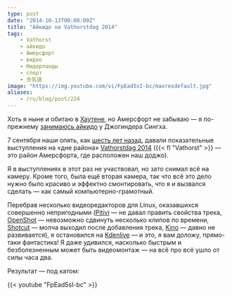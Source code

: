 ```yaml
---
type: post
date: "2014-10-13T00:00:00Z"
title: "Айкидо на Vathorstdag 2014"
tags:
    - Vathorst
    - айкидо
    - Амерсфорт
    - видео
    - Нидерланды
    - спорт
    - 合気道
image: "https://img.youtube.com/vi/FpEad5sI-bc/maxresdefault.jpg"
aliases:
    - /ru/blog/post/224
---
```


Хоть я ныне и обитаю в [Хаутене](0221), но Амерсфорт не забываю — я по-прежнему [занимаюсь айкидо](0011) у Джогиндера Сингха.

7 сентября наши опять, как [шесть лет назад](0026), давали показательные выступления на «дне района» [Vathorstdag 2014](http://www.vathorstdag.nl/) ({{< fl "Vathorst" >}} — это район Амерсфорта, где расположен наш доджо).

Я в выступлениях в этот раз не участвовал, но зато снимал всё на камеру. Кроме того, была ещё вторая камера, так что всё это дело нужно было красиво и эффектно смонтировать, что я и вызвался сделать — как самый компьютерно-грамотный.

Перебрав несколько видеоредакторов для Linux, оказавшихся совершенно непригодными ([Pitivi](http://www.pitivi.org/) — не давал править свойства трека, [OpenShot](http://www.openshot.org/) — невозможно сдвинуть несколько клипов по времени, [Shotcut](http://www.shotcut.org/) — молча выходил после добавления трека, [Kino](http://www.kinodv.org/) — давно не развивается), я остановился на [Kdenlive](http://www.kdenlive.org/) — и это, я вам доложу, прямо-таки фантастика! Я даже удивился, насколько быстрым и безболезненным может быть видеомонтаж — на всё про всё ушло от силы часа два.

Результат — под катом:

<!--more-->

{{< youtube "FpEad5sI-bc" >}}
